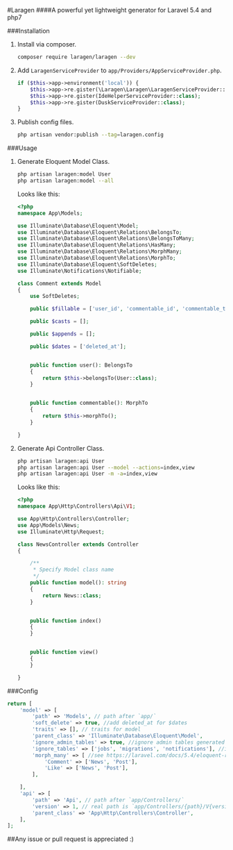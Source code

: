 #Laragen
####A powerful yet lightweight generator for Laravel 5.4  and php7

###Installation

1. Install via composer.

    ```bash
    composer require laragen/laragen --dev
    ```
    
1. Add `LaragenServiceProvider` to `app/Providers/AppServiceProvider.php`.

    ```php
    if ($this->app->environment('local')) {    
        $this->app->re.gister(\Laragen\Laragen\LaragenServiceProvider::class);
        $this->app->re.gister(IdeHelperServiceProvider::class);
        $this->app->re.gister(DuskServiceProvider::class);
    }
    ```
    
1. Publish config files.

     ```bash
     php artisan vendor:publish --tag=laragen.config
     ```
     
###Usage

1. Generate Eloquent Model Class.
    ```bash
    php artisan laragen:model User
    php artisan laragen:model --all
    ```
    
    Looks like this:
    ```php
    <?php
    namespace App\Models;
    
    use Illuminate\Database\Eloquent\Model;
    use Illuminate\Database\Eloquent\Relations\BelongsTo;
    use Illuminate\Database\Eloquent\Relations\BelongsToMany;
    use Illuminate\Database\Eloquent\Relations\HasMany;
    use Illuminate\Database\Eloquent\Relations\MorphMany;
    use Illuminate\Database\Eloquent\Relations\MorphTo;
    use Illuminate\Database\Eloquent\SoftDeletes;
    use Illuminate\Notifications\Notifiable;
    
    class Comment extends Model
    {
        use SoftDeletes;
    
        public $fillable = ['user_id', 'commentable_id', 'commentable_type', 'content'];
    
        public $casts = [];
    
        public $appends = [];
    
        public $dates = ['deleted_at'];
    
    
        public function user(): BelongsTo
        {
            return $this->belongsTo(User::class);
        }
    
    
        public function commentable(): MorphTo
        {
            return $this->morphTo();
        }
    
    }

    ```
1. Generate Api Controller Class.
    ```bash
    php artisan laragen:api User
    php artisan laragen:api User --model --actions=index,view
    php artisan laragen:api User -m -a=index,view
    ```
    
    Looks like this:
    
    ```php
    <?php
    namespace App\Http\Controllers\Api\V1;
    
    use App\Http\Controllers\Controller;
    use App\Models\News;
    use Illuminate\Http\Request;
    
    class NewsController extends Controller
    {
    
    	/**
    	 * Specify Model class name
    	 */
    	public function model(): string
    	{
    		return News::class;
    	}
    
    
    	public function index()
    	{
    	}
    
    
    	public function view()
    	{
    	}
    
    }
    ```
    
###Config
  
  ```php
  return [
      'model' => [
          'path' => 'Models', // path after `app/`
          'soft_delete' => true, //add deleted_at for $dates
          'traits' => [], // traits for model
          'parent_class' => 'Illuminate\Database\Eloquent\Model',
          'ignore_admin_tables' => true, //ignore admin tables generated by laravel-admin plugin
          'ignore_tables' => ['jobs', 'migrations', 'notifications'], //ignore system tables
          'morph_many' => [ //see https://laravel.com/docs/5.4/eloquent-relationships#polymorphic-relations
              'Comment' => ['News', 'Post'],
              'Like' => ['News', 'Post'],
          ],
  
      ],
      'api' => [
          'path' => 'Api', // path after `app/Controllers/`
          'version' => 1, // real path is `app/Controllers/{path}/V{version}`
          'parent_class' => 'App\Http\Controllers\Controller',
      ],
  ];
  ```
  
##Any issue or pull request is appreciated :)